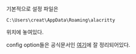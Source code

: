 기본적으로 설정 파일은 
```
C:\Users\creat\AppData\Roaming\alacritty
```
위치에 놓여있다.

config option들은 공식문서인 [여기](https://alacritty.org/config-alacritty.html)에 잘 정리되어있다.